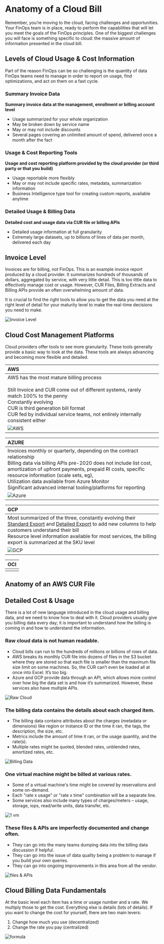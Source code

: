 # Anatomy of a Cloud Bill

 Remember, you’re moving to the cloud, facing challenges and opportunities. Your FinOps team is in place, ready to perform the capabilities that will let you meet the goals of the FinOps principles. One of the biggest challenges you will face is something specific to cloud: the massive amount of information presented in the cloud bill.

## Levels of Cloud Usage & Cost Information

 Part of the reason FinOps can be so challenging is the quantity of data FinOps teams need to manage in order to report on usage, find optimizations, and act on them on a fast cycle. 

### Summary Invoice Data

 **Summary invoice data at the management, enrollment or billing account level**

 - Usage summarized for your whole organization
 - May be broken down by service name
 - May or may not include discounts 
 - Several pages covering an unlimited amount of spend, delivered once a month after the fact

### Usage & Cost Reporting Tools

 **Usage and cost reporting platform provided by the cloud provider (or third party or that you build)**

 + Usage reportable more flexibly
 + May or may not include specific rates, metadata, summarization information
 + Business Intelligence type tool for creating custom reports, available anytime

### Detailed Usage & Billing Data

 **Detailed cost and usage data via CUR file or billing APIs**

 * Detailed usage information at full granularity
 * Extremely large datasets, up to billions of lines of data per month, delivered each day

## Invoice Level

 Invoices are for billing, not FinOps. This is an example invoice report produced by a cloud provider. It summarizes hundreds of thousands of dollars, aggregated by service, with very little detail. This is too little data to effectively manage cost or usage. However, CUR Files, Billing Extracts and Billing APIs provide an often overwhelming amount of data.

 It is crucial to find the right tools to allow you to get the data you need at the right level of detail for your maturity level to make the real-time decisions you need to make.

 ![Invoice Level](images/course/37-focp.png)

## Cloud Cost Management Platforms

 Cloud providers offer tools to see more granularity. These tools generally provide a basic way to look at the data. These tools are always advancing and becoming more flexible and detailed.

 | AWS |
 |:--- |
 |AWS has the most mature billing process <br/><br/> Still Invoice and CUR come out of different systems, rarely match 100% to the penny <br/> Constantly evolving <br/> CUR is third generation bill format <br/> CUR fed by individual service teams, not entirely internally consistent either |
 | ![AWS](images/course/38-focp.png)

 | AZURE |
 |:--- |
 | Invoices monthly or quarterly, depending on the contract relationship <br/> Billing data via billing APIs pre-2020 does not include list cost, amortization of upfront payments, prepaid RI costs, specific resource information (scale sets, eg), <br/> Utilization data available from Azure Monitor <br/> Significant advanced internal tooling/platforms for reporting |
 | ![Azure](images/course/39-focp.png) |

 | GCP |
 |:--- |
 | Most summarized of the three, constantly evolving their [Standard Export](https://cloud.google.com/billing/docs/how-to/export-data-bigquery-tables/standard-usage) and [Detailed Export](https://cloud.google.com/billing/docs/how-to/export-data-bigquery-tables/detailed-usage) to add new columns to help customers understand their bill <br/> Resource level information available for most services, the billing export is summarized at the SKU level |
 | ![GCP](images/course/40-focp.png)

 | OCI |
 |:--- |
 | |

## Anatomy of an AWS CUR File

## Detailed Cost & Usage

 There is a lot of new language introduced in the cloud usage and billing data, and we need to know how to deal with it. Cloud providers usually give you billing data every day; it is important to understand how the billing is coming in and how to understand the information.

### Raw cloud data is not human readable. 

 - Cloud bills can run to the hundreds of millions or billions of rows of data.
 - AWS breaks its monthly CUR file into dozens of files in the S3 bucket where they are stored so that each file is smaller than the maximum file size limit on some machines. So, the CUR can’t even be loaded all at once into Excel. It’s too big.
 - Azure and GCP provide data through an API, which allows more control over how big the data set is and how it’s summarized. However, these services also have multiple APIs.

 ![Raw Cloud](images/course/41-focp.png)

###  The billing data contains the details about each charged item.

 * The billing data contains attributes about the charges (metadata or dimensions) like region or instance ID or the time it ran, the tags, the description, the size, etc. 
 * Metrics include the amount of time it ran, or the usage quantity, and the rate(s).
 * Multiple rates might be quoted, blended rates, unblended rates, amortized rates, etc. 
 
 ![Billing Data](images/course/42-focp.png)

### One virtual machine might be billed at various rates. 

 * Some of a virtual machine's time might be covered by reservations and some on-demand.
 * Each "rate x usage" or "rate x time" combination will be a separate line.
 * Some services also include many types of charges/meters – usage, storage, iops, read/write units, data transfer, etc. 
 
 ![1 vm](images/course/43-focp.png)

### These files & APIs are imperfectly documented and change often.

 * They can go into the many teams dumping data into the billing data discussion if helpful.
 * They can go into the issue of data quality being a problem to manage if you build your own queries.
 * They can go into ongoing improvements in this area from all the vendor.
  
 ![files & APIs](images/course/44-focp.png)

## Cloud Billing Data Fundamentals

 At the basic level each item has a time or usage number and a rate. We multiply those to get the cost. Everything else is details (lots of details). If you want to change the cost for yourself, there are two main levers:

 1. Change how much you use (decentralized)
 1. Change the rate you pay (centralized)

 ![formula](images/course/45-focp.png)